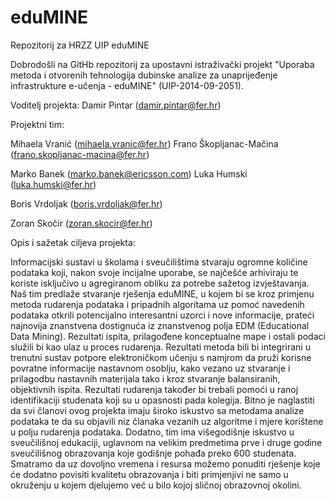 ﻿# eduMINE

Repozitorij za HRZZ UIP eduMINE



Dobrodošli na GitHb repozitorij za upostavni istraživački projekt "Uporaba metoda i otvorenih tehnologija dubinske analize za unaprijeđenje infrastrukture e-učenja - eduMINE" (UIP-2014-09-2051).



Voditelj projekta: Damir Pintar (damir.pintar@fer.hr)



Projektni tim:

Mihaela Vranić (mihaela.vranic@fer.hr)
Frano Škopljanac-Mačina (frano.skopljanac-macina@fer.hr)

Marko Banek (marko.banek@ericsson.com)
Luka Humski (luka.humski@fer.hr)

Boris Vrdoljak (boris.vrdoljak@fer.hr)

Zoran Skočir (zoran.skocir@fer.hr)



Opis i sažetak ciljeva projekta:

Informacijski sustavi u školama i sveučilištima stvaraju ogromne količine podataka koji, nakon svoje incijalne uporabe, se najčešće arhiviraju te koriste isključivo u agregiranom obliku za potrebe sažetog izvještavanja.
Naš tim predlaže stvaranje rješenja eduMINE, u kojem bi se kroz primjenu metoda rudarenja podataka i pripadnih algoritama uz pomoć navedenih podataka otkrili potencijalno interesantni uzorci i nove informacije, prateći najnovija znanstvena dostignuća iz znanstvenog polja EDM (Educational Data Mining). Rezultati ispita, prilagođene konceptualne mape i ostali podaci služili bi kao ulaz u proces rudarenja. Rezultati metoda bili bi integrirani u trenutni sustav potpore elektroničkom učenju s namjrom da pruži korisne povratne informacije nastavnom osoblju, kako vezano uz stvaranje i prilagodbu nastavnih materijala tako i kroz stvaranje balansiranih, objektivnih ispita. Rezultati rudarenja također bi trebali pomoći u ranoj identifikaciji studenata koji su u opasnosti pada kolegija.
Bitno je naglastiti da svi članovi ovog projekta imaju široko iskustvo sa metodama analize podataka te da su objavili niz članaka vezanih uz algoritme i mjere korištene u polju rudarenja podataka. Dodatno, tim ima višegodišnje iskustvo u sveučilišnoj edukaciji, uglavnom na velikim predmetima prve i druge godine sveučilišnog obrazovanja koje godišnje pohađa preko 600 studenata. Smatramo da uz dovoljno vremena i resursa možemo ponuditi rješenje koje će dodatno povisiti kvalitetu obrazovanja i biti primjenjivi ne samo u okruženju u kojem djelujemo već u bilo kojoj sličnoj obrazovnoj okolini.


